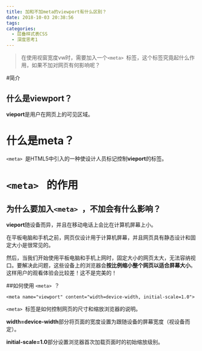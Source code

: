 ```yaml
---
title: 加和不加meta的viewport有什么区别？
date: 2018-10-03 20:38:56
tags:
categories:
  - 层叠样式表CSS  
  - 深度思考1
---
```

> 在使用视窗宽度vw时，需要加入一个`<meta> `标签，这个标签究竟起什么作用，如果不加对网页有何影响呢？

<!-- more -->

#简介

## 什么是viewport？

**vieport**是用户在网页上的可见区域。 

# 什么是meta？

`<meta> `是HTML5中引入的一种使设计人员标记控制**vieport**的标签。



# `<meta> ` 的作用

## 为什么要加入`<meta> `，不加会有什么影响？



**vieport**随设备而异，并且在移动电话上会比在计算机屏幕上小。

在平板电脑和手机之前，网页仅设计用于计算机屏幕，并且网页具有静态设计和固定大小是很常见的。

然后，当我们开始使用平板电脑和手机上网时，固定大小的网页太大，无法容纳视口。要解决此问题，这些设备上的浏览器会**按比例缩小整个网页以适合屏幕大小**。这样用户的观看体验会比较差！这不是完美的！



##如何使用 `<meta> `？

```
<meta name="viewport" content="width=device-width, initial-scale=1.0">
```

`<meta> `标签是如何控制网页的尺寸和缩放浏览器的说明。

**width=device-width**部分将页面的宽度设置为跟随设备的屏幕宽度（视设备而定）。

**initial-scale=1.0**部分设置浏览器首次加载页面时的初始缩放级别。